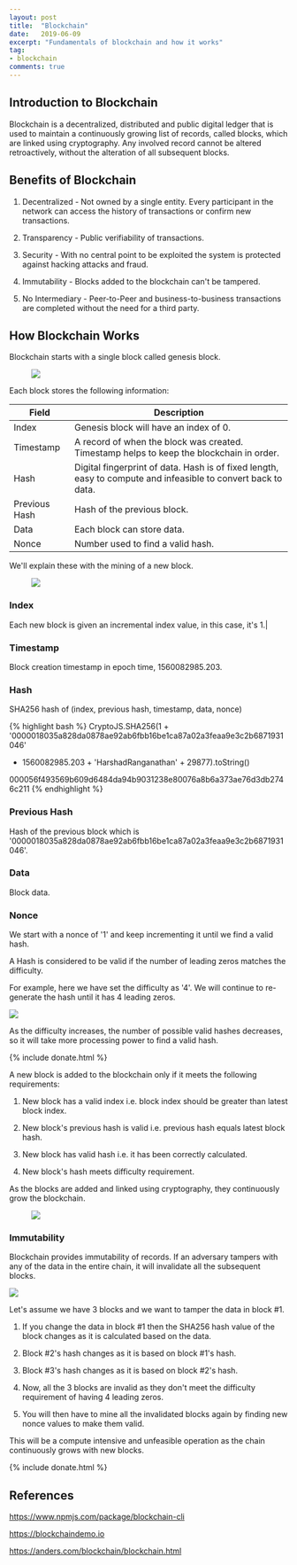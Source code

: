```yaml
---
layout: post
title:  "Blockchain"
date:   2019-06-09
excerpt: "Fundamentals of blockchain and how it works"
tag:
- blockchain
comments: true
---
```


## Introduction to Blockchain

Blockchain is a decentralized, distributed and public digital ledger that is used to maintain a continuously growing list of records, called blocks, which are linked using cryptography. Any involved record cannot be altered retroactively, without the alteration of all subsequent blocks.

## Benefits of Blockchain

1. Decentralized - Not owned by a single entity. Every participant in the network can access the history of transactions or confirm new transactions.

2. Transparency - Public verifiability of transactions.

3. Security - With no central point to be exploited the system is protected against hacking attacks and fraud.

4. Immutability - Blocks added to the blockchain can't be tampered.

5. No Intermediary - Peer-to-Peer and business-to-business transactions are completed without the need for a third party.

## How Blockchain Works

Blockchain starts with a single block called genesis block.

<figure class="half">
	<a href="{{ site.url }}/assets/img/2019/06/genesis-block.png"><img src="{{ site.url }}/assets/img/2019/06/genesis-block.png"></a>
</figure>

Each block stores the following information:

| Field | Description |
| ------ | ------ |
|Index|Genesis block will have an index of 0.|
|Timestamp|A record of when the block was created. Timestamp helps to keep the blockchain in order.|
|Hash|Digital fingerprint of data. Hash is of fixed length, easy to compute and infeasible to convert back to data.|
|Previous Hash|Hash of the previous block.|
|Data|Each block can store data.|
|Nonce|Number used to find a valid hash.|

We'll explain these with the mining of a new block.

<figure class="half">
	<a href="{{ site.url }}/assets/img/2019/06/mined-block.png"><img src="{{ site.url }}/assets/img/2019/06/mined-block.png"></a>
</figure>

### Index
 
Each new block is given an incremental index value, in this case, it's 1.|

### Timestamp

Block creation timestamp in epoch time, 1560082985.203.

### Hash

SHA256 hash of (index, previous hash, timestamp, data, nonce)

{% highlight bash %}
CryptoJS.SHA256(1 + '0000018035a828da0878ae92ab6fbb16be1ca87a02a3feaa9e3c2b6871931046' 
+ 1560082985.203 + 'HarshadRanganathan' + 29877).toString()

000056f493569b609d6484da94b9031238e80076a8b6a373ae76d3db2746c211
{% endhighlight %}

### Previous Hash

Hash of the previous block which is '0000018035a828da0878ae92ab6fbb16be1ca87a02a3feaa9e3c2b6871931046'.

### Data

Block data.

### Nonce

We start with a nonce of '1' and keep incrementing it until we find a valid hash. 

A Hash is considered to be valid if the number of leading zeros matches the difficulty.

For example, here we have set the difficulty as '4'. We will continue to re-generate the hash until it has 4 leading zeros.

<img src="https://i.imgur.com/Zzo4Ofa.gif" />

As the difficulty increases, the number of possible valid hashes decreases, so it will take more processing power to find a valid hash.

{% include donate.html %}

A new block is added to the blockchain only if it meets the following requirements:

1. New block has a valid index i.e. block index should be greater than latest block index.

2. New block's previous hash is valid i.e. previous hash equals latest block hash.

3. New block has valid hash i.e. it has been correctly calculated.

4. New block's hash meets difficulty requirement.

As the blocks are added and linked using cryptography, they continuously grow the blockchain.

<figure class="half">
	<a href="{{ site.url }}/assets/img/2019/06/blockchain.png"><img src="{{ site.url }}/assets/img/2019/06/blockchain.png"></a>
</figure>

### Immutability

Blockchain provides immutability of records. If an adversary tampers with any of the data in the entire chain,  it will invalidate all the subsequent blocks.

<img src="https://i.imgur.com/41UnNFa.gif" />

Let's assume we have 3 blocks and we want to tamper the data in block #1.

1. If you change the data in block #1 then the SHA256 hash value of the block changes as it is calculated based on the data.

2. Block #2's hash changes as it is based on block #1's hash.

3. Block #3's hash changes as it is based on block #2's hash.

4. Now, all the 3 blocks are invalid as they don't meet the difficulty requirement of having 4 leading zeros.

5. You will then have to mine all the invalidated blocks again by finding new nonce values to make them valid.

This will be a compute intensive and unfeasible operation as the chain continuously grows with new blocks.

{% include donate.html %}

## References

<https://www.npmjs.com/package/blockchain-cli>

<https://blockchaindemo.io>

<https://anders.com/blockchain/blockchain.html>